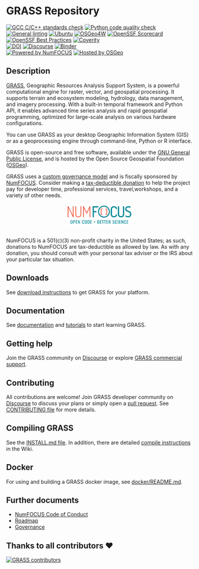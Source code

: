 # GRASS Repository

[![GCC C/C++ standards check](https://github.com/OSGeo/grass/workflows/GCC%20C/C++%20standards%20check/badge.svg)](https://github.com/OSGeo/grass/actions?query=workflow%3A%22GCC+C%2FC%2B%2B+standards+check%22)
[![Python code quality check](https://github.com/OSGeo/grass/workflows/Python%20code%20quality%20check/badge.svg)](https://github.com/OSGeo/grass/actions?query=workflow%3A%22Python+code+quality+check%22)
[![General linting](https://github.com/OSGeo/grass/workflows/General%20linting/badge.svg)](https://github.com/OSGeo/grass/actions?query=workflow%3A%22General+linting%22)
[![Ubuntu](https://github.com/OSGeo/grass/workflows/Ubuntu/badge.svg)](https://github.com/OSGeo/grass/actions?query=workflow%3AUbuntu)
[![OSGeo4W](https://github.com/OSGeo/grass/workflows/OSGeo4W/badge.svg)](https://github.com/OSGeo/grass/actions?query=workflow%3AOSGeo4W)
[![OpenSSF Scorecard](https://api.securityscorecards.dev/projects/github.com/OSGeo/grass/badge)](https://securityscorecards.dev/viewer/?uri=github.com/OSGeo/grass)
[![OpenSSF Best Practices](https://www.bestpractices.dev/projects/2470/badge)](https://www.bestpractices.dev/projects/2470)
[![Coverity](https://scan.coverity.com/projects/1038/badge.svg)](https://scan.coverity.com/projects/grass)  
[![DOI](https://zenodo.org/badge/DOI/10.5281/zenodo.5176030.svg)](https://doi.org/10.5281/zenodo.5176030)
[![Discourse](https://img.shields.io/badge/discourse-forum-blue?logo=discourse)](https://discourse.osgeo.org/c/grass/62)
[![Binder](https://mybinder.org/badge_logo.svg)](https://mybinder.org/v2/gh/OSGeo/grass/main?labpath=doc%2Fexamples%2Fnotebooks%2Fjupyter_example.ipynb)  
[![Powered by NumFOCUS](https://img.shields.io/badge/powered%20by-NumFOCUS-orange.svg?style=flat&colorA=E1523D&colorB=007D8A)](http://numfocus.org)
[![Hosted by OSGeo](https://img.shields.io/badge/hosted%20by-OSGeo-4cb05b.svg?style=flat&labelColor=00393f)](https://www.osgeo.org/)

## Description

[GRASS](https://grass.osgeo.org/), Geographic Resources Analysis Support System,
is a powerful computational engine for raster, vector, and geospatial processing.
It supports terrain and ecosystem modeling, hydrology, data management,
and imagery processing. With a built-in temporal framework and Python API,
it enables advanced time series analysis and rapid geospatial programming,
optimized for large-scale analysis on various hardware configurations.

You can use GRASS as your desktop Geographic Information System (GIS)
or as a geoprocessing engine through command-line, Python or R interface.

GRASS is open-source and free software, available under the [GNU General Public License](https://www.gnu.org/licenses/#GPL),
and is hosted by the Open Source Geospatial Foundation ([OSGeo](https://www.osgeo.org/)).

[//]: # (numfocus-fiscal-sponsor-attribution)

GRASS uses a [custom governance model](./GOVERNANCE.md)
and is fiscally sponsored by [NumFOCUS](https://numfocus.org/). Consider making
a [tax-deductible donation](https://numfocus.org/donate-to-grass) to help the project
pay for developer time, professional services, travel,workshops,
and a variety of other needs.

<!-- markdownlint-disable MD033 -->
<div align="center">
  <a href="https://numfocus.org/donate-to-grass">
    <img height="60px"
         alt="NumFOCUS logo",
         src="https://raw.githubusercontent.com/numfocus/templates/master/images/numfocus-logo.png"
         align="center">
  </a>
</div>
<br>

NumFOCUS is a 501(c)(3) non-profit charity in the United States;
as such, donations to NumFOCUS are tax-deductible as allowed by law.
As with any donation, you should consult with your personal tax adviser or
the IRS about your particular tax situation.

## Downloads

See [download instructions](https://grass.osgeo.org/download/)
to get GRASS for your platform.

## Documentation

See [documentation](https://grass.osgeo.org/grass-devel/manuals/index.html) and
[tutorials](https://grass.osgeo.org/grass-devel/manuals/tutorials/index.html)
to start learning GRASS.

## Getting help

Join the GRASS community on [Discourse](https://discourse.osgeo.org/c/grass/grass-user/70)
or explore [GRASS commercial support](https://grass.osgeo.org/support/commercial/).

## Contributing

All contributions are welcome! Join GRASS developer community on [Discourse](https://discourse.osgeo.org/c/grass/developer/61)
to discuss your plans or simply open
a [pull request](https://github.com/OSGeo/grass/pulls).
See [CONTRIBUTING file](CONTRIBUTING.md) for more details.

## Compiling GRASS

See the [INSTALL.md file](INSTALL.md). In addition, there are
detailed [compile instructions](https://grasswiki.osgeo.org/wiki/Compile_and_Install)
in the Wiki.

## Docker

For using and building a GRASS docker image, see [docker/README.md](docker/README.md).

## Further documents

- [NumFOCUS Code of Conduct](CODE_OF_CONDUCT.md)
- [Roadmap](https://grass.osgeo.org/about/roadmap/)
- [Governance](https://grass.osgeo.org/about/governance/)

## Thanks to all contributors ❤

[![GRASS contributors](https://contrib.rocks/image?repo=OSGeo/grass "GRASS contributors")](https://github.com/OSGeo/grass/graphs/contributors)
